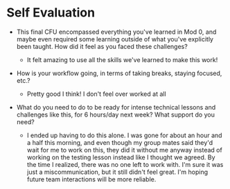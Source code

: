 # Self Evaluation

- This final CFU encompassed everything you've learned in Mod 0, and maybe even required some learning outside of what you've explicitly been taught. How did it feel as you faced these challenges?

  * It felt amazing to use all the skills we've learned to make this work!
- How is your workflow going, in terms of taking breaks, staying focused, etc.?

  * Pretty good I think! I don't feel over worked at all
- What do you need to do to be ready for intense technical lessons and challenges like this, for 6 hours/day next week? What support do you need?

  * I ended up having to do this alone. I was gone for about an hour and a half this morning, and even though my group mates said they'd wait for me to work on this, they did it without me anyway instead of working on the testing lesson instead like I thought we agreed. By the time I realized, there was no one left to work with. I'm sure it was just a miscommunication, but it still didn't feel great. I'm hoping future team interactions will be more reliable.
